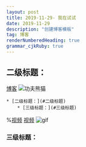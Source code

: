 ```yaml
---
layout: post
title: 2019-11-29- 我在试试
date: 2019-11-29
description: "创建博客模板"
tag: 博客 
renderNumberedHeading: true
grammar_cjkRuby: true
---   
```

## 二级标题：
[博客](https://sunshine-zhijun.github.io)
![功夫熊猫](http://image.baidu.com/search/detail?ct=503316480&z=0&ipn=d&word=%E5%9B%BE%E7%89%87&hs=0&pn=6&spn=0&di=55990&pi=0&rn=1&tn=baiduimagedetail&is=0%2C0&ie=utf-8&oe=utf-8&cl=2&lm=-1&cs=3209370120%2C2008812818&os=2426017583%2C3484836461&simid=3449127142%2C365241929&adpicid=0&lpn=0&ln=30&fr=ala&fm=&sme=&cg=&bdtype=0&oriquery=&objurl=http%3A%2F%2Fi1.sinaimg.cn%2Fent%2Fd%2F2008-06-04%2FU105P28T3D2048907F326DT20080604225106.jpg&fromurl=ippr_z2C%24qAzdH3FAzdH3Fjgp_z%26e3Bftgw_z%26e3Bv54_z%26e3BvgAzdH3F1AzdH3Fdaab-am-a9AzdH3Fddc8da9bla0_z%26e3Bfip4s&gsm=&islist=&querylist=)

	* [二级标题：](#二级标题)
		* [三级标题：](#三级标题)

%[视频](https://www.bilibili.com/video/av75790917)
[视频](https://www.bilibili.com/video/av75790917)
![gif](https://image.baidu.com/search/detail?ct=503316480&z=0&ipn=d&word=git%E5%8A%A8%E6%80%81%E5%9B%BE&hs=2&pn=1&spn=0&di=30030&pi=0&rn=1&tn=baiduimagedetail&is=0%2C0&ie=utf-8&oe=utf-8&cl=2&lm=-1&cs=3700457405%2C1988268375&os=4062249240%2C1951995425&simid=4209792108%2C750930002&adpicid=0&lpn=0&ln=30&fr=ala&fm=&sme=&cg=&bdtype=0&oriquery=git%E5%8A%A8%E6%80%81%E5%9B%BE&objurl=http%3A%2F%2Fimgsa.baidu.com%2Fexp%2Fw%3D500%2Fsign%3D432aef2ac35c1038247ecec28211931c%2Fd4628535e5dde7113a95acc6a2efce1b9d1661bf.jpg&fromurl=ippr_z2C%24qAzdH3FAzdH3F3tg2ywg_z%26e3Bkwt17_z%26e3Bv54AzdH3F4AzdH3Fw6ptvsjAzdH3Fjwd9kvnllwnukv1wmdknn8ua_z%26e3Bip4s%3Ffp%3Dn%26gjp_pyrj%3Dd%26k1_rw2j_pyrj%3D8%265f%3Da%266fp%3D%266fp%3Dm&gsm=&islist=&querylist=)
### 三级标题：